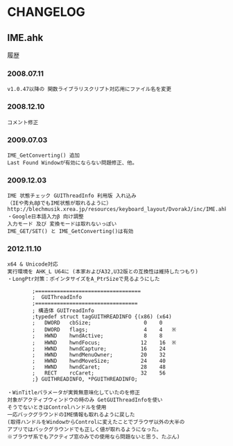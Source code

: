 # CHANGELOG

## IME.ahk

履歴

### 2008.07.11
    v1.0.47以降の 関数ライブラリスクリプト対応用にファイル名を変更
### 2008.12.10
    コメント修正
### 2009.07.03
    IME_GetConverting() 追加 
    Last Found Windowが有効にならない問題修正、他。
### 2009.12.03
    IME 状態チェック GUIThreadInfo 利用版 入れ込み
    （IEや秀丸8βでもIME状態が取れるように）
    http://blechmusik.xrea.jp/resources/keyboard_layout/DvorakJ/inc/IME.ahk
    ・Google日本語入力β 向け調整
    入力モード 及び 変換モードは取れないっぽい
    IME_GET/SET() と IME_GetConverting()は有効
### 2012.11.10
    x64 & Unicode対応
    実行環境を AHK_L U64に (本家およびA32,U32版との互換性は維持したつもり)
    ・LongPtr対策：ポインタサイズをA_PtrSizeで見るようにした

            ;==================================
            ;  GUIThreadInfo 
            ;=================================
            ; 構造体 GUITreadInfo
            ;typedef struct tagGUITHREADINFO {(x86) (x64)
            ;	DWORD   cbSize;                 0    0
            ;	DWORD   flags;                  4    4   ※
            ;	HWND	hwndActive;             8    8
            ;	HWND	hwndFocus;             12    16  ※
            ;	HWND	hwndCapture;           16    24
            ;	HWND	hwndMenuOwner;         20    32
            ;	HWND	hwndMoveSize;          24    40
            ;	HWND	hwndCaret;             28    48
            ;	RECT	rcCaret;               32    56
            ;} GUITHREADINFO, *PGUITHREADINFO;

    ・WinTitleパラメータが実質無意味化していたのを修正
    対象がアクティブウィンドウの時のみ GetGUIThreadInfoを使い
    そうでないときはControlハンドルを使用
    一応バックグラウンドのIME情報も取れるように戻した
    (取得ハンドルをWindowからControlに変えたことでブラウザ以外の大半の
    アプリではバックグラウンドでも正しく値が取れるようになった。
    ※ブラウザ系でもアクティブ窓のみでの使用なら問題ないと思う、たぶん)